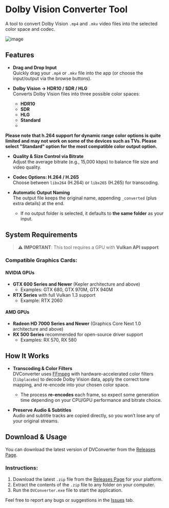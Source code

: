 # Dolby Vision Converter Tool

A tool to convert Dolby Vision `.mp4` and `.mkv` video files into the selected color space and codec.

![image](https://github.com/user-attachments/assets/7035e0be-699c-4f6c-a2c6-cb68f0dca764)

## Features

- **Drag and Drop Input**  
  Quickly drag your `.mp4` or `.mkv` file into the app (or choose the input/output via the browse buttons).

- **Dolby Vision → HDR10 / SDR / HLG**  
  Converts Dolby Vision files into three possible color spaces:
    - **HDR10**
    - **SDR**
    - **HLG**
    - **Standard**
    - 
**Please note that h.264 support for dynamic range color options is quite limited and may not work on some of the devices such as TVs.
Please select "Standard" option for the most compatible color output option.**

- **Quality & Size Control via Bitrate**  
  Adjust the average bitrate (e.g., 15,000 kbps) to balance file size and video quality.

- **Codec Options: H.264 / H.265**  
  Choose between `libx264` (H.264) or `libx265` (H.265) for transcoding.

- **Automatic Output Naming**  
  The output file keeps the original name, appending `_converted` (plus extra details) at the end.
    - If no output folder is selected, it defaults to **the same folder** as your input.

##  System Requirements

>⚠️ **IMPORTANT**: This tool requires a GPU with **Vulkan API support**

### Compatible Graphics Cards:

#### NVIDIA GPUs
* **GTX 600 Series and Newer** (Kepler architecture and above)
  * Examples: GTX 680, GTX 970M, GTX 940M
* **RTX Series** with full Vulkan 1.3 support
  * Example: RTX 2060

#### AMD GPUs
* **Radeon HD 7000 Series and Newer** (Graphics Core Next 1.0 architecture and above)
* **RX 500 Series** recommended for open-source driver support
  * Examples: RX 570, RX 580



## How It Works

- **Transcoding & Color Filters**  
  DVConverter uses [FFmpeg](https://ffmpeg.org/) with hardware-accelerated color filters (`libplacebo`) to decode Dolby Vision data, apply the correct tone mapping, and re-encode into your chosen color space.
    - The process **re-encodes** each frame, so expect some generation time depending on your CPU/GPU performance and bitrate choice.

- **Preserve Audio & Subtitles**  
  Audio and subtitle tracks are copied directly, so you won’t lose any of your original streams.

## Download & Usage

You can download the latest version of DVConverter from the [Releases Page](https://github.com/SlavomirDurej/DVConverter/releases).

### Instructions:
1. Download the latest `.zip` file from the [Releases Page](https://github.com/SlavomirDurej/DVConverter/releases) for your platform.
2. Extract the contents of the `.zip` file to any folder on your computer.
3. Run the `DVConverter.exe` file to start the application.

Feel free to report any bugs or suggestions in the [Issues](https://github.com/SlavomirDurej/DVConverter/issues) tab.
